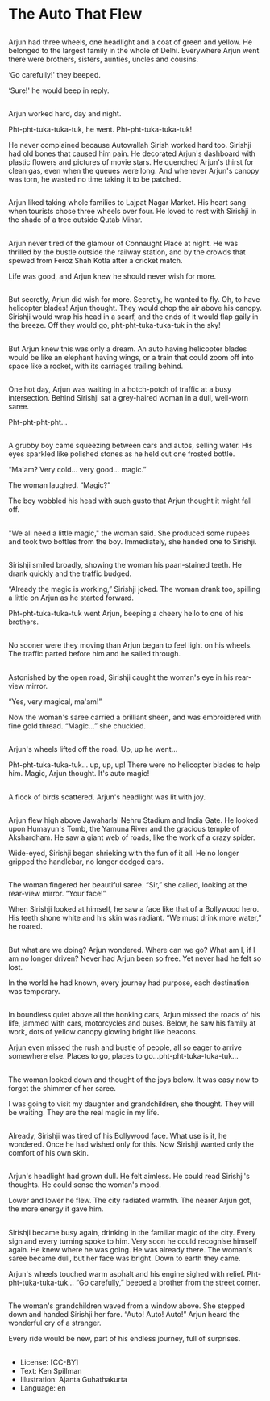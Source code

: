 # The Auto That Flew

##
Arjun had three wheels, one headlight and a coat of green and yellow. He belonged to the largest family in the whole of Delhi. Everywhere Arjun went there were brothers, sisters, aunties, uncles and cousins.

‘Go carefully!' they beeped.

‘Sure!' he would beep in reply.

##
Arjun worked hard, day and night.

Pht-pht-tuka-tuka-tuk, he went. Pht-pht-tuka-tuka-tuk!

He never complained because Autowallah Sirish worked hard too. Sirishji had old bones that caused him pain. He decorated Arjun's dashboard with plastic flowers and pictures of movie stars. He quenched Arjun's thirst for clean gas, even when the queues were long. And whenever Arjun's canopy was torn, he wasted no time taking it to be patched.

##
Arjun liked taking whole families to Lajpat Nagar Market. His heart sang when tourists chose three wheels over four. He loved to rest with Sirishji in the shade of a tree outside Qutab Minar.

##
Arjun never tired of the glamour of Connaught Place at night. He was thrilled by the bustle outside the railway station, and by the crowds that spewed from Feroz Shah Kotla after a cricket match.

Life was good, and Arjun knew he should never wish for more.

##
But secretly, Arjun did wish for more. Secretly, he wanted to fly. Oh, to have helicopter blades! Arjun thought. They would chop the air above his canopy. Sirishji would wrap his head in a scarf, and the ends of it would flap gaily in the breeze. Off they would go, pht-pht-tuka-tuka-tuk in the sky!

##
But Arjun knew this was only a dream. An auto having helicopter blades would be like an elephant having wings, or a train that could zoom off into space like a rocket, with its carriages trailing behind.

##
One hot day, Arjun was waiting in a hotch-potch of traffic at a busy intersection. Behind Sirishji sat a grey-haired woman in a dull, well-worn saree.

Pht-pht-pht-pht...

##
A grubby boy came squeezing between cars and autos, selling water. His eyes sparkled like polished stones as he held out one frosted bottle.

“Ma'am? Very cold... very good... magic.”

The woman laughed. “Magic?”

The boy wobbled his head with such gusto that Arjun thought it might fall off.

##
"We all need a little magic," the woman said. She produced some rupees and took two bottles from the boy. Immediately, she handed one to Sirishji.

##
Sirishji smiled broadly, showing the woman his paan-stained teeth. He drank quickly and the traffic budged.

“Already the magic is working,” Sirishji joked. The woman drank too, spilling a little on Arjun as he started forward.

Pht-pht-tuka-tuka-tuk went Arjun, beeping a cheery hello to one of his brothers.

##
No sooner were they moving than Arjun began to feel light on his wheels. The traffic parted before him and he sailed through.

##
Astonished by the open road, Sirishji caught the woman's eye in his rear-view mirror.

“Yes, very magical, ma'am!”

Now the woman's saree carried a brilliant sheen, and was embroidered with fine gold thread. “Magic...” she chuckled.

##
Arjun's wheels lifted off the road. Up, up he went...

Pht-pht-tuka-tuka-tuk... up, up, up! There were no helicopter blades to help him. Magic, Arjun thought. It's auto magic!

##
A flock of birds scattered. Arjun's headlight was lit with joy.

##
Arjun flew high above Jawaharlal Nehru Stadium and India Gate. He looked upon Humayun's Tomb, the Yamuna River and the gracious temple of Akshardham. He saw a giant web of roads, like the work of a crazy spider.

Wide-eyed, Sirishji began shrieking with the fun of it all. He no longer gripped the handlebar, no longer dodged cars.

##
The woman fingered her beautiful saree. “Sir,” she called, looking at the rear-view mirror. “Your face!”

When Sirishji looked at himself, he saw a face like that of a Bollywood hero. His teeth shone white and his skin was radiant. “We must drink more water,” he roared.

##
But what are we doing? Arjun wondered. Where can we go? What am I, if I am no longer driven? Never had Arjun been so free. Yet never had he felt so lost.

In the world he had known, every journey had purpose, each destination was temporary.

##
In boundless quiet above all the honking cars, Arjun missed the roads of his life, jammed with cars, motorcycles and buses. Below, he saw his family at work, dots of yellow canopy glowing bright like beacons.

Arjun even missed the rush and bustle of people, all so eager to arrive somewhere else. Places to go, places to go...pht-pht-tuka-tuka-tuk...

##
The woman looked down and thought of the joys below. It was easy now to forget the shimmer of her saree.

I was going to visit my daughter and grandchildren, she thought. They will be waiting. They are the real magic in my life.

##
Already, Sirishji was tired of his Bollywood face. What use is it, he wondered. Once he had wished only for this. Now Sirishji wanted only the comfort of his own skin.

##
Arjun's headlight had grown dull. He felt aimless. He could read Sirishji's thoughts. He could sense the woman's mood.

Lower and lower he flew. The city radiated warmth. The nearer Arjun got, the more energy it gave him.

##
Sirishji became busy again, drinking in the familiar magic of the city. Every sign and every turning spoke to him. Very soon he could recognise himself again. He knew where he was going. He was already there. The woman's saree became dull, but her face was bright. Down to earth they came.

Arjun's wheels touched warm asphalt and his engine sighed with relief. Pht-pht-tuka-tuka-tuk... “Go carefully,” beeped a brother from the street corner.

##
The woman's grandchildren waved from a window above. She stepped down and handed Sirishji her fare. “Auto! Auto! Auto!” Arjun heard the wonderful cry of a stranger.

Every ride would be new, part of his endless journey, full of surprises.

##
* License: [CC-BY]
* Text: Ken Spillman
* Illustration: Ajanta Guhathakurta
* Language: en
